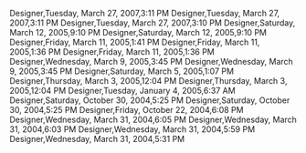 ﻿Designer,Tuesday, March 27, 2007,3:11 PMDesigner,Tuesday, March 27, 2007,3:11 PMDesigner,Tuesday, March 27, 2007,3:10 PMDesigner,Saturday, March 12, 2005,9:10 PMDesigner,Saturday, March 12, 2005,9:10 PMDesigner,Friday, March 11, 2005,1:41 PMDesigner,Friday, March 11, 2005,1:36 PMDesigner,Friday, March 11, 2005,1:36 PMDesigner,Wednesday, March 9, 2005,3:45 PMDesigner,Wednesday, March 9, 2005,3:45 PMDesigner,Saturday, March 5, 2005,1:07 PMDesigner,Thursday, March 3, 2005,12:04 PMDesigner,Thursday, March 3, 2005,12:04 PMDesigner,Tuesday, January 4, 2005,6:37 AMDesigner,Saturday, October 30, 2004,5:25 PMDesigner,Saturday, October 30, 2004,5:25 PMDesigner,Friday, October 22, 2004,6:08 PMDesigner,Wednesday, March 31, 2004,6:05 PMDesigner,Wednesday, March 31, 2004,6:03 PMDesigner,Wednesday, March 31, 2004,5:59 PMDesigner,Wednesday, March 31, 2004,5:31 PM